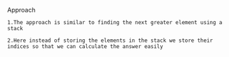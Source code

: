 Approach

    1.The approach is similar to finding the next greater element using a stack

    2.Here instead of storing the elements in the stack we store their indices so that we can calculate the answer easily

